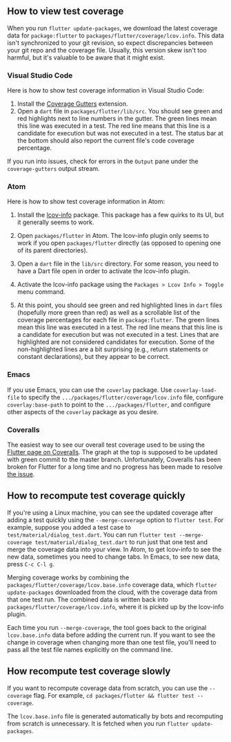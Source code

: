 ## How to view test coverage

When you run `flutter update-packages`, we download the latest coverage data for `package:flutter` to `packages/flutter/coverage/lcov.info`. This data isn't synchronized to your git revision, so expect discrepancies between your git repo and the coverage file. Usually, this version skew isn't too harmful, but it's valuable to be aware that it might exist.

### Visual Studio Code

Here is how to show test coverage information in Visual Studio Code:

1. Install the [Coverage Gutters](https://marketplace.visualstudio.com/items?itemName=ryanluker.vscode-coverage-gutters) extension.
2. Open a `dart` file in `packages/flutter/lib/src`. You should see green and red highlights next to line numbers in the gutter. The green lines mean this line was executed in a test. The red line means that this line is a candidate for execution but was not executed in a test. The status bar at the bottom should also report the current file's code coverage percentage.

If you run into issues, check for errors in the `Output` pane under the `coverage-gutters` output stream.

### Atom

Here is how to show test coverage information in Atom:

1. Install the [lcov-info](https://atom.io/packages/lcov-info) package.  This package has a few quirks to its UI, but it generally seems to work.

2. Open `packages/flutter` in Atom.  The lcov-info plugin only seems to work if you open `packages/flutter` directly (as opposed to opening one of its parent directories).

3. Open a `dart` file in the `lib/src` directory.  For some reason, you need to have a Dart file open in order to activate the lcov-info plugin.

4. Activate the lcov-info package using the `Packages > Lcov Info > Toggle` menu command.

5. At this point, you should see green and red highlighted lines in `dart` files (hopefully more green than red) as well as a scrollable list of the coverage percentages for each file in `package:flutter`.  The green lines mean this line was executed in a test.  The red line means that this line is a candidate for execution but was not executed in a test. Lines that are highlighted are not considered candidates for execution. Some of the non-highlighted lines are a bit surprising (e.g., return statements or constant declarations), but they appear to be correct.

### Emacs

If you use Emacs, you can use the `coverlay` package. Use `coverlay-load-file` to specify the `.../packages/flutter/coverage/lcov.info` file, configure `coverlay:base-path` to point to the `.../packages/flutter`, and configure other aspects of the `coverlay` package as you desire.

### Coveralls

The easiest way to see our overall test coverage used to be using the [Flutter page on Coveralls](https://coveralls.io/github/flutter/flutter?branch=master). The graph at the top is supposed to be updated with green commit to the master branch. Unfortunately, Coveralls has been broken for Flutter for a long time and no progress has been made to resolve [the issue](https://github.com/lemurheavy/coveralls-public/issues/1103).

## How to recompute test coverage quickly

If you're using a Linux machine, you can see the updated coverage after adding a test quickly using the `--merge-coverage` option to `flutter test`. For example, suppose you added a test case to `test/material/dialog_test.dart`. You can run `flutter test --merge-coverage test/material/dialog_test.dart` to run just that one test and merge the coverage data into your view. In Atom, to get lcov-info to see the new data, sometimes you need to change tabs. In Emacs, to see new data, press `C-c C-l g`.

Merging coverage works by combining the `packages/flutter/coverage/lcov.base.info` coverage data, which `flutter update-packages` downloaded from the cloud, with the coverage data from that one test run.  The combined data is written back into `packages/flutter/coverage/lcov.info`, where it is picked up by the lcov-info plugin.

Each time you run `--merge-coverage`, the tool goes back to the original `lcov.base.info` data before adding the current run.  If you want to see the change in coverage when changing more than one test file, you'll need to pass all the test file names explicitly on the command line.

## How recompute test coverage slowly

If you want to recompute coverage data from scratch, you can use the `--coverage` flag.  For example, `cd packages/flutter && flutter test --coverage`.

The `lcov.base.info` file is generated automatically by bots and recomputing from scratch is unnecessary. It is fetched when you run `flutter update-packages`.